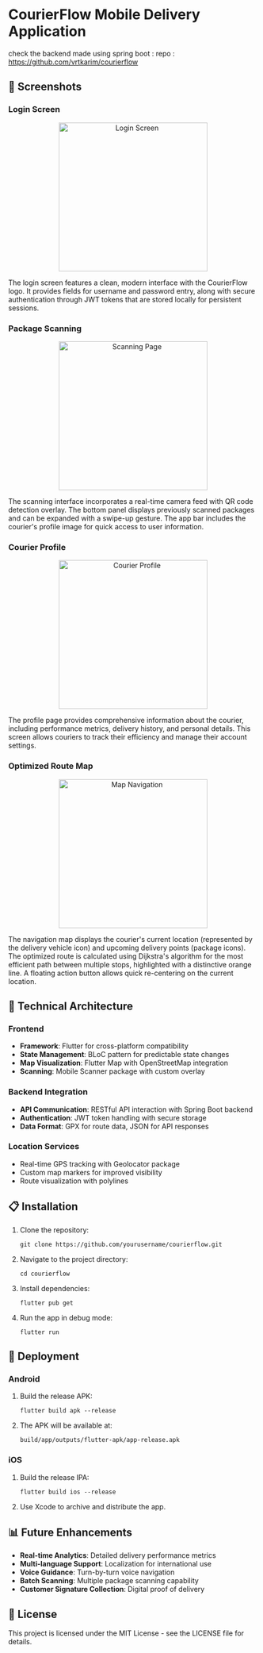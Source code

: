 # CourierFlow Mobile Delivery Application

check the backend made using spring  boot : repo : https://github.com/vrtkarim/courierflow


## 📸 Screenshots

### Login Screen
<p align="center">
  <img src="https://raw.githubusercontent.com/vrtkarim/courierflowapp/refs/heads/main/login.jpg" width="300" alt="Login Screen">
</p>

The login screen features a clean, modern interface with the CourierFlow logo. It provides fields for username and password entry, along with secure authentication through JWT tokens that are stored locally for persistent sessions.

### Package Scanning
<p align="center">
  <img src="https://raw.githubusercontent.com/vrtkarim/courierflowapp/refs/heads/main/scanning.jpg" width="300" alt="Scanning Page">
</p>

The scanning interface incorporates a real-time camera feed with QR code detection overlay. The bottom panel displays previously scanned packages and can be expanded with a swipe-up gesture. The app bar includes the courier's profile image for quick access to user information.

### Courier Profile
<p align="center">
  <img src="https://raw.githubusercontent.com/vrtkarim/courierflowapp/refs/heads/main/profile.jpg" width="300" alt="Courier Profile">
</p>

The profile page provides comprehensive information about the courier, including performance metrics, delivery history, and personal details. This screen allows couriers to track their efficiency and manage their account settings.

### Optimized Route Map
<p align="center">
  <img src="https://raw.githubusercontent.com/vrtkarim/courierflowapp/refs/heads/main/map.jpg" width="300" alt="Map Navigation">
</p>

The navigation map displays the courier's current location (represented by the delivery vehicle icon) and upcoming delivery points (package icons). The optimized route is calculated using Dijkstra's algorithm for the most efficient path between multiple stops, highlighted with a distinctive orange line. A floating action button allows quick re-centering on the current location.

## 🔧 Technical Architecture

### Frontend
- **Framework**: Flutter for cross-platform compatibility
- **State Management**: BLoC pattern for predictable state changes
- **Map Visualization**: Flutter Map with OpenStreetMap integration
- **Scanning**: Mobile Scanner package with custom overlay

### Backend Integration
- **API Communication**: RESTful API interaction with Spring Boot backend
- **Authentication**: JWT token handling with secure storage
- **Data Format**: GPX for route data, JSON for API responses

### Location Services
- Real-time GPS tracking with Geolocator package
- Custom map markers for improved visibility
- Route visualization with polylines

## 📋 Installation

1. Clone the repository:
   ```
   git clone https://github.com/yourusername/courierflow.git
   ```

2. Navigate to the project directory:
   ```
   cd courierflow
   ```

3. Install dependencies:
   ```
   flutter pub get
   ```

4. Run the app in debug mode:
   ```
   flutter run
   ```

## 🚀 Deployment

### Android
1. Build the release APK:
   ```
   flutter build apk --release
   ```

2. The APK will be available at:
   ```
   build/app/outputs/flutter-apk/app-release.apk
   ```

### iOS
1. Build the release IPA:
   ```
   flutter build ios --release
   ```

2. Use Xcode to archive and distribute the app.

## 📊 Future Enhancements

- **Real-time Analytics**: Detailed delivery performance metrics
- **Multi-language Support**: Localization for international use
- **Voice Guidance**: Turn-by-turn voice navigation
- **Batch Scanning**: Multiple package scanning capability
- **Customer Signature Collection**: Digital proof of delivery

## 📜 License

This project is licensed under the MIT License - see the LICENSE file for details.


